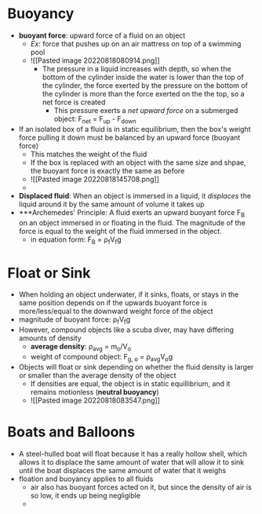 # Buoyancy
- **buoyant force**: upward force of a fluid on an object
	- _Ex_: force that pushes up on an air mattress on top of a swimming pool
	- ![[Pasted image 20220818080914.png]]
		- The pressure in a liquid increases with depth, so when the bottom of the cylinder inside the water is lower than the top of the cylinder, the force exerted by the pressure on the bottom of the cylinder is more than the force exerted on the the top, so a net force is created
			- This pressure exerts a *net upward force* on a submerged object: F<sub>net</sub> = F<sub>up</sub> - F<sub>down</sub>
- If an isolated box of a fluid is in static equilibrium, then the box's weight force pulling it down must be balanced by an upward force (buoyant force)
	- This matches the weight of the fluid
	- If the box is replaced with an object with the same size and shpae, the buoyant force is exactly the same as before
	- ![[Pasted image 20220818145708.png]]
	- 
- **Displaced fluid**: When an object is immersed in a liquid, it *displaces* the liquid around it by the same amount of volume it takes up
- ***Archemedes' Principle: A fluid exerts an upward buoyant force F<sub>B</sub> on an object immersed in or floating in the fluid. The magnitude of the force is equal to the weight of the fluid immersed in the object.
	- in equation form: F<sub>B</sub> = ρ<sub>f</sub>V<sub>f</sub>g

# Float or Sink
- When holding an object underwater, if it sinks, floats, or stays in the same position depends on if the upwards buoyant force is more/less/equal to the downward weight force of the object
- magnitude of buoyant force:  ρ<sub>f</sub>V<sub>f</sub>g
- However, compound objects like a scuba diver, may have differing amounts of density
	- **average density**: ρ<sub>avg</sub> = m<sub>o</sub>/V<sub>o</sub> 
	- weight of compound object: F<sub>g, o</sub> = ρ<sub>avg</sub>V<sub>o</sub>g
- Objects will float or sink depending on whether the fluid density is larger or smaller than the average density of the object
	- If densities are equal, the object is in static equillibrium, and it remains motionless (**neutral buoyancy**)
	- ![[Pasted image 20220818083547.png]]

# Boats and Balloons
- A steel-hulled boat will float because it has a really hollow shell, which allows it to displace the same amount of water that will allow it to sink until the boat displaces the same amount of water that it weighs
- floation and buoyancy applies to all fluids
	- air also has buoyant forces acted on it, but since the density of air is so low, it ends up being negligible
	- 